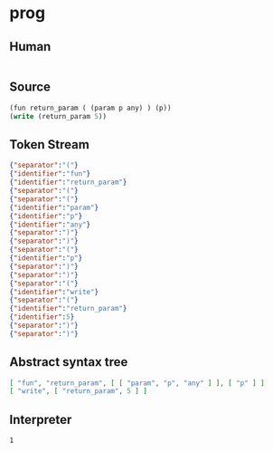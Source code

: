 # prog
## Human
```

```
## Source
```lisp
(fun return_param ( (param p any) ) (p))
(write (return_param 5))
```
## Token Stream
```json
{"separator":"("}
{"identifier":"fun"}
{"identifier":"return_param"}
{"separator":"("}
{"separator":"("}
{"identifier":"param"}
{"identifier":"p"}
{"identifier":"any"}
{"separator":")"}
{"separator":")"}
{"separator":"("}
{"identifier":"p"}
{"separator":")"}
{"separator":")"}
{"separator":"("}
{"identifier":"write"}
{"separator":"("}
{"identifier":"return_param"}
{"identifier":5}
{"separator":")"}
{"separator":")"}
```
## Abstract syntax tree
```json
[ "fun", "return_param", [ [ "param", "p", "any" ] ], [ "p" ] ]
[ "write", [ "return_param", 5 ] ]

```
## Interpreter
```bash
1
```